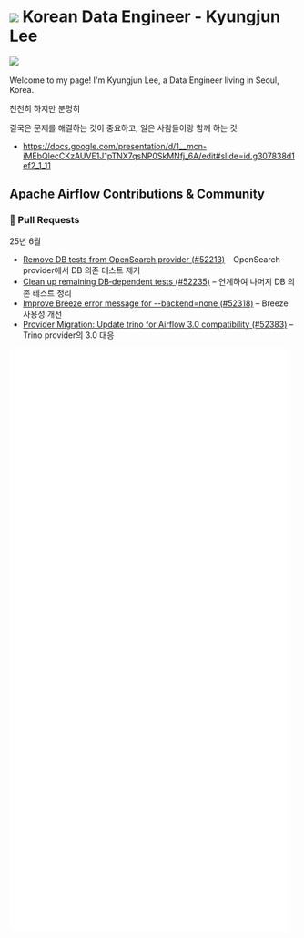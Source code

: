 <h1><img src="https://user-images.githubusercontent.com/45473846/184478805-536e18d6-c2a7-4030-b72d-2973a9d7cbe2.gif" width="30"/> Korean Data Engineer - Kyungjun Lee</h1>

<a href="https://www.linkedin.com/in/kyungjunleeme/"><img src="https://img.shields.io/badge/LinkedIn-0077B5?style=for-the-badge&logo=linkedin&logoColor=white"></a>



Welcome to my page! I'm Kyungjun Lee, a Data Engineer living in Seoul, Korea.
</br>


천천히 하지만 분명히

결국은 문제를 해결하는 것이 중요하고, 일은 사람들이랑 함께 하는 것
- https://docs.google.com/presentation/d/1__mcn-iMEbQlecCKzAUVE1J1pTNX7qsNP0SkMNfj_6A/edit#slide=id.g307838d1ef2_1_11

##  Apache Airflow Contributions & Community

### 📌 Pull Requests

25년 6월
- [Remove DB tests from OpenSearch provider (#52213)](https://github.com/apache/airflow/pull/52213) – OpenSearch provider에서 DB 의존 테스트 제거
- [Clean up remaining DB‑dependent tests (#52235)](https://github.com/apache/airflow/pull/52235) – 연계하여 나머지 DB 의존 테스트 정리
- [Improve Breeze error message for --backend=none (#52318)](https://github.com/apache/airflow/pull/52318) – Breeze 사용성 개선
- [Provider Migration: Update trino for Airflow 3.0 compatibility (#52383)](https://github.com/apache/airflow/pull/52383) – Trino provider의 3.0 대응

<!--

![image](https://github.com/user-attachments/assets/a2affc69-df33-4852-802d-5ef274abd740)
- https://alirezasadeghi1.medium.com/open-source-data-engineering-landscape-2025-9c76011ff6c1

![image](https://github.com/user-attachments/assets/a3e97f30-397a-4b8b-bd93-3e0f9be2297c)



2024 Data Engineer Loadmap

- https://blog.dataengineer.io/p/the-2024-breaking-into-data-engineering
- https://www.mltut.com/best-data-engineering-courses-online/?fbclid=IwZXh0bgNhZW0CMTAAAR3OSUNagGhvM7SpfqwoilAQNcVpoLD9o5eVsM6OIEx5Du70z_jl8bYTDu0_aem_xgmF74QDzvFXLJMHR9cL1w

잘 만든 데이터 엔지니어링 블로그
- https://www.ssp.sh/brain/one-big-table/

토스의 데이터 조직
- https://recruit-data-division.oopy.io/

AI 커리어 시작하려는 개발자를 위한 조언

- https://yozm.wishket.com/magazine/detail/2845/?utm_source=oneoneone


Data Engineering projects 

1️⃣ https://github.com/RSKriegs/finnhub-streaming-data-pipeline

2️⃣ https://github.com/ankurchavda/streamify

3️⃣ https://github.com/ABZ-Aaron/Reddit-API-Pipeline

4️⃣ https://github.com/ris-tlp/audiophile-e2e-pipeline

5️⃣ https://github.com/andrem8/surf_dash
-->

![](github-metrics.svg)
